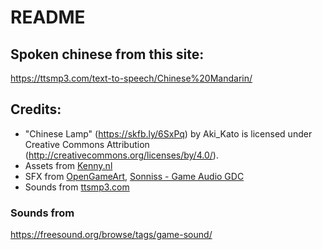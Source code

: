 # README

## Spoken chinese from this site:

https://ttsmp3.com/text-to-speech/Chinese%20Mandarin/


## Credits:

- "Chinese Lamp" (https://skfb.ly/6SxPq) by Aki_Kato is licensed under Creative Commons Attribution (http://creativecommons.org/licenses/by/4.0/).
- Assets from [Kenny.nl](https://www.kenney.nl/)
- SFX from [OpenGameArt](https://opengameart.org/), [Sonniss - Game Audio GDC](https://sonniss.com/gameaudiogdc)
- Sounds from [ttsmp3.com](https://ttsmp3.com/text-to-speech/Chinese%20Mandarin/)

### Sounds from
https://freesound.org/browse/tags/game-sound/